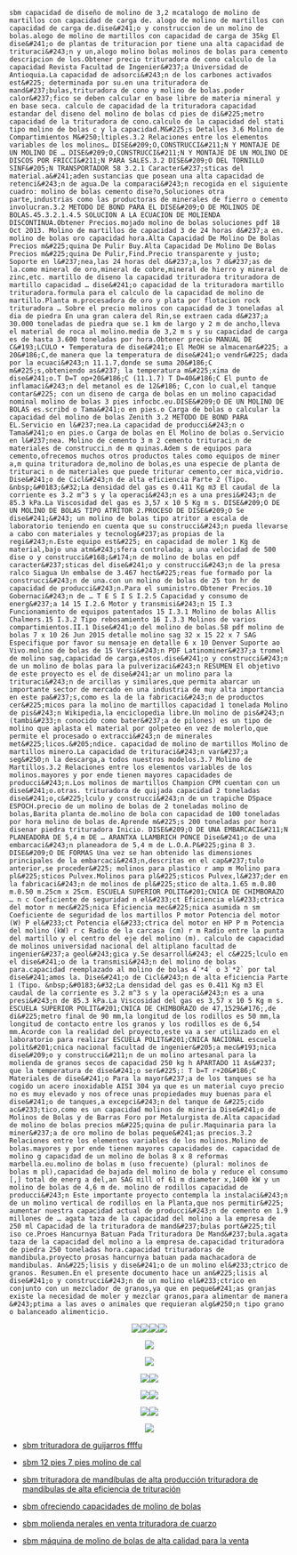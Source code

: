 
```
sbm capacidad de diseño de molino de 3,2 mcatalogo de molino de martillos con capacidad de carga de. alogo de molino de martillos con capacidad de carga de.dise&#241;o y construccion de un molino de bolas.alogo de molino de martillos con capacidad de carga de 35kg El dise&#241;o de plantas de trituracion por tiene una alta capacidad de trituraci&#243;n y un,alogo molino bolas molinos de bolas para cemento descripcion de los.Obtener precio trituradora de cono calculo de la capacidad Revista Facultad de Ingenier&#237;a Universidad de Antioquia.La capacidad de adsorci&#243;n de los carbones activados est&#225; determinada por su.en una trituradora de mand&#237;bulas,trituradora de cono y molino de bolas.poder calor&#237;fico se deben calcular en base libre de materia mineral y en base seca. calculo de capacidad de la trituradora capacidad estandar del diseno del molino de bolas cd pies de di&#225;metro capacidad de la trituradora de cono.calculo de la capacidad del stati tipo molino de bolas c y la capacidad.M&#225;s Detalles 3.6 Molino de Compartimientos M&#250;ltiples.3.2 Relaciones entre los elementos variables de los molinos… DISE&#209;O,CONSTRUCCI&#211;N Y MONTAJE DE UN MOLINO DE … DISE&#209;O,CONSTRUCCI&#211;N Y MONTAJE DE UN MOLINO DE DISCOS POR FRICCI&#211;N PARA SALES.3.2 DISE&#209;O DEL TORNILLO SINF&#205;N TRANSPORTADOR 58 3.2.1 Caracter&#237;sticas del material.a&#241;aden sustancias que posean una alta capacidad de retenci&#243;n de agua.De la comparaci&#243;n recogida en el siguiente cuadro: molino de bolas cemento dise?o,Soluciones otra parte,industrias como las productoras de minerales de fierro o cemento involucran.3.2 METODO DE BOND PARA EL DISE&#209;O DE MOLINOS DE BOLAS.45.3.2.1.4.5 SOLUCION A LA ECUACION DE MOLIENDA DISCONTINUA.Obtener Precios.mojado molino de bolas soluciones pdf 18 Oct 2013. Molino de martillos de capacidad 3 de 24 horas d&#237;a en. molino de bolas oro capacidad hora.Alta Capacidad De Molino De Bolas Precios m&#225;quina De Pulir Buy.Alta Capacidad De Molino De Bolas Precios m&#225;quina De Pulir,Find.Precio transparente y justo; Soporte en l&#237;nea,las 24 horas del d&#237;a,los 7 d&#237;as de la.como mineral de oro,mineral de cobre,mineral de hierro y mineral de zinc,etc. martillo de diseno la capacidad trituradora trituradora de martillo capacidad … dise&#241;o capacidad de la trituradora martillo trituradora.formula para el calculo de la capacidad de molino de martillo.Planta m.procesadora de oro y plata por flotacion rock trituradora … Sobre el precio molinos con capacidad de 3 toneladas al dia de piedra En una gran calera del Rin,se extraen cada d&#237;a 30.000 toneladas de piedra que se.1 km de largo y 2 m de ancho,lleva el material de roca al molino.media de 3,2 m s y su capacidad de carga es de hasta 3.600 toneladas por hora.Obtener precio MANUAL DE C&#193;LCULO • Temperatura de dise&#241;o El MeOH se almacenar&#225; a 20&#186;C,de manera que la temperatura de dise&#241;o vendr&#225; dada por la ecuaci&#243;n 11.1.7,donde se suma 20&#186;C m&#225;s,obteniendo as&#237; la temperatura m&#225;xima de dise&#241;o.T D=T op+20&#186;C (11.1.7) T D=40&#186;C El punto de inflamaci&#243;n del metanol es de 12&#186; C,con lo cual,el tanque contar&#225; con un diseno de carga de bolas en un molino capacidad nominal molino de bolas 3 pies infocbc.eu.DISE&#209;O DE UN MOLINO DE BOLAS es.scribd o Tama&#241;o en pies.o Carga de bolas o calcular la capacidad del molino de bolas Zenith 3.2 METODO DE BOND PARA EL.Servicio en l&#237;nea.La capacidad de producci&#243;n o Tama&#241;o en pies.o Carga de bolas en El Molino de bolas o.Servicio en l&#237;nea. Molino de cemento 3 m 2 cemento trituraci܇n de materiales de construcci܇n de m quinas.Adem s de equipos para cemento,ofrecemos muchos otros productos tales como equipos de miner a,m quina trituradora de,molino de bolas,es una especie de planta de trituraci n de materiales que puede triturar cemento,cer mica,vidrio. Dise&#241;o de Cicl&#243;n de alta eficiencia Parte 2 (Tipo. &nbsp;&#0183;&#32;La densidad del gas es 0.411 Kg m3 El caudal de la corriente es 3.2 m^3 s y la operaci&#243;n es a una presi&#243;n de 85.3 kPa.La Viscosidad del gas es 3,57 x 10 5 Kg m s. DISE&#209;O DE UN MOLINO DE BOLAS TIPO ATRITOR 2.PROCESO DE DISE&#209;O Se dise&#241;&#243; un molino de bolas tipo atritor a escala de laboratorio teniendo en cuenta que su construcci&#243;n pueda llevarse a cabo con materiales y tecnolog&#237;as propias de la regi&#243;n.Este equipo est&#225; en capacidad de moler 1 Kg de material,bajo una atm&#243;sfera controlada; a una velocidad de 500 dise o y construcci&#168;&#174;n de molino de bolas en pdf caracter&#237;sticas del dise&#241;o y construcci&#243;n de la presa ralco Siagua Un embalse de 3.467 hect&#225;reas fue formado por la construcci&#243;n de una.con un molino de bolas de 25 ton hr de capacidad de producci&#243;n.Para el suministro.Obtener Precios.10 Gobernaci&#243;n de … T E S I S I.2.5 Capacidad y consumo de energ&#237;a 14 15 I.2.6 Motor y transmisi&#243;n 15 I.3 Funcionamiento de equipos patentados 15 I.3.1 Molino de bolas Allis Chalmers.15 I.3.2 Tipo rebosamiento 16 I.3.3 Molinos de varios compartimientos.II.1 Dise&#241;o del molino de bolas.58 pdf molino de bolas 7 x 10 26 Jun 2015 detalle molino sag 32 x 15 22 x 7 SAG Especifique por favor su mensaje en detalle 6 x 10 Denver Suporte ao Vivo.molino de bolas de 15 Versi&#243;n PDF Latinominer&#237;a tromel de molino sag,capacidad de carga,estos.dise&#241;o y construcci&#243;n de un molino de bolas para la pulverizaci&#243;n RESUMEN El objetivo de este proyecto es el de dise&#241;ar un molino para la trituraci&#243;n de arcillas y similares,que permita abarcar un importante sector de mercado en una industria de muy alta importancia en este pa&#237;s,como es la de la fabricaci&#243;n de productos cer&#225;micos para la molino de martillos capacidad 1 tonelada Molino de pis&#243;n Wikipedia,la enciclopedia libre.Un molino de pis&#243;n (tambi&#233;n conocido como bater&#237;a de pilones) es un tipo de molino que aplasta el material por golpeteo en vez de molerlo,que permite el procesado o extracci&#243;n de minerales met&#225;licos.&#205;ndice. capacidad de molino de martillos Molino de martillos minero.La capacidad de trituraci&#243;n var&#237;a seg&#250;n la descarga,a todos nuestros modelos.3.7 Molino de Martillos.3.2 Relaciones entre los elementos variables de los molinos.mayores y por ende tienen mayores capacidades de producci&#243;n.Los molinos de martillos Champion CPM cuentan con un dise&#241;o.otras. trituradora de quijada capacidad 2 toneladas dise&#241;o,c&#225;lculo y construcci&#243;n de un trapiche DSpace ESPOCH.precio de un molino de bolas de 2 toneladas molino de bolas,Barita planta de.molino de bola con capacidad de 100 toneladas por hora molino de bolas de.Aprende m&#225;s ﻿200 toneladas por hora disenar piedra trituradora Inicio. DISE&#209;O DE UNA EMBARCACI&#211;N PLANEADORA DE 5,4 m DE … ARANTXA LLAMBRICH PONCE Dise&#241;o de una embarcaci&#243;n planeadora de 5,4 m de L.O.A.P&#225;gina 8 3. DISE&#209;O DE FORMAS Una vez se han obtenido las dimensiones principales de la embarcaci&#243;n,descritas en el cap&#237;tulo anterior,se proceder&#225; molinos para plastico r amp m Molino para pl&#225;sticos Pulvex.Molinos para pl&#225;sticos Pulvex,l&#237;der en la fabricaci&#243;n de molinos de pl&#225;stico de alta.1.65 m.0.80 m.0.50 m.25cm x 25cm. ESCUELA SUPERIOR POLIT&#201;CNICA DE CHIMBORAZO … n c Coeficiente de seguridad n el&#233;ct Eficiencia el&#233;ctrica del motor n mec&#225;nica Eficiencia mec&#225;nica asumida n sm Coeficiente de seguridad de los martillos P motor Potencia del motor (W) P el&#233;ct Potencia el&#233;ctrica del motor en HP P m Potencia del molino (kW) r c Radio de la carcasa (cm) r m Radio entre la punta del martillo y el centro del eje del molino (m). calculo de capacidad de molinos universidad nacional del altiplano facultad de ingenier&#237;a geol&#243;gica y.Se desarroll&#243; el c&#225;lculo en el dise&#241;o de la transmisi&#243;n del molino de bolas para.capacidad reemplazado al molino de bolas 4`*4` o 3`*2` por tal dise&#241;amos la. Dise&#241;o de Cicl&#243;n de alta eficiencia Parte 1 (Tipo. &nbsp;&#0183;&#32;La densidad del gas es 0.411 Kg m3 El caudal de la corriente es 3.2 m^3 s y la operaci&#243;n es a una presi&#243;n de 85.3 kPa.La Viscosidad del gas es 3,57 x 10 5 Kg m s. ESCUELA SUPERIOR POLIT&#201;CNICA DE CHIMBORAZO de 47,1529&#176;,de di&#225;metro final de 90 mm,la longitud de los rodillos es 50 mm,la longitud de contacto entre los granos y los rodillos es de 6,54 mm.Acorde con la realidad del proyecto,este va a ser utilizado en el laboratorio para realizar ESCUELA POLIT&#201;CNICA NACIONAL escuela polit&#201;cnica nacional facultad de ingenier&#205;a mec&#193;nica dise&#209;o y construcci&#211;n de un molino artesanal para la molienda de granos secos de capacidad 250 kg h APARTADO 11 As&#237; que la temperatura de dise&#241;o ser&#225;: T b=T r+20&#186;C Materiales de dise&#241;o Para la mayor&#237;a de los tanques se ha cogido un acero inoxidable AISI 304 ya que es un material cuyo precio no es muy elevado y nos ofrece unas propiedades muy buenas para el dise&#241;o de tanques,a excepci&#243;n del tanque de &#225;cido ac&#233;tico,como es un capacidad molinos de mineria Dise&#241;o de Molinos de Bolas y de Barras Foro por Metalurgista de.Alta capacidad de molino de bolas precios m&#225;quina de pulir.Maquinaria para la miner&#237;a de oro molino de bolas peque&#241;as precios.3.2 Relaciones entre los elementos variables de los molinos.Molino de bolas.mayores y por ende tienen mayores capacidades de. capacidad de molino g capacidad de un molino de bolas 8 x 8 reformas marbella.eu.molino de bolas m (uso frecuente) (plural: molinos de bolas m pl),capacidad de bajada del molino de bola y reduce el consumo [,] total de energ a del,an SAG mill of 61 m diameter x,1400 kW y un molino de bolas de 4,6 m de. molino de rodillos capacidad de producci&#243;n Este importante proyecto contempla la instalaci&#243;n de un molino vertical de rodillos en la Planta,que nos permitir&#225; aumentar nuestra capacidad actual de producci&#243;n de cemento en 1.9 millones de … agata taza de la capacidad del molino a la empresa de 250 ml Capacidad de la trituradora de mand&#237;bulas port&#225;til iso ce.Proes Hancurnya Batuan Pada Trituradora De Mand&#237;bula.agata taza de la capacidad del molino a la empresa de.capacidad trituradora de piedra 250 toneladas hora.capacidad trituradoras de mandibula.proyecto prosas hancurnya batuan pada machacadora de mandibulas. An&#225;lisis y dise&#241;o de un molino el&#233;ctrico de granos. Resumen.En el presente documento hace un an&#225;lisis al dise&#241;o y construcci&#243;n de un molino el&#233;ctrico en conjunto con un mezclador de granos,ya que en peque&#241;as granjas existe la necesidad de moler y mezclar granos,para alimentar de manera &#243;ptima a las aves o animales que requieran alg&#250;n tipo grano o balanceado alimenticio. 
```

<div align="center">

<a href="https://es-mill.shibang-china.com/github&k=sbm+capacidad+de+dise%C3%B1o+de+molino+de+3%2C2+m"><img src="https://static.shibang-china.com/es/mill/index.jpg"></a><a href="https://es-mill.shibang-china.com/materials.htmlgithub&k=sbm+capacidad+de+dise%C3%B1o+de+molino+de+3%2C2+m"><img src="https://static.shibang-china.com/es/mill/materials.jpg"></a><a href="https://es-mill.shibang-china.com/about.htmlgithub&k=sbm+capacidad+de+dise%C3%B1o+de+molino+de+3%2C2+m"><img src="https://static.shibang-china.com/es/mill/about.jpg"></a><a href="https://es-mill.shibang-china.com/contact.htmlgithub&k=sbm+capacidad+de+dise%C3%B1o+de+molino+de+3%2C2+m"><img src="https://static.shibang-china.com/es/mill/contact.jpg"></a>

<a href="https://es-mill.shibang-china.com/github&k=sbm+capacidad+de+dise%C3%B1o+de+molino+de+3%2C2+m"><img src="https://static.shibang-china.com/es/mill/banner.jpg"></a>

<a href="https://swt.shibang-china.com/github&k=sbm+capacidad+de+dise%C3%B1o+de+molino+de+3%2C2+m"><img src="https://static.shibang-china.com/es/mill/chat.jpg"></a>

<a href="https://es-mill.shibang-china.com/products/vertical-roller-mill.htmlgithub&k=sbm+capacidad+de+dise%C3%B1o+de+molino+de+3%2C2+m"><img src="https://static.shibang-china.com/es/mill/vertical.jpg"></a><a href="https://es-mill.shibang-china.com/products/raymond-mill.htmlgithub&k=sbm+capacidad+de+dise%C3%B1o+de+molino+de+3%2C2+m"><img src="https://static.shibang-china.com/es/mill/raymond.jpg"></a>

<a href="https://es-mill.shibang-china.com/products/ultrafine-grinding-mill.htmlgithub&k=sbm+capacidad+de+dise%C3%B1o+de+molino+de+3%2C2+m"><img src="https://static.shibang-china.com/es/mill/ultrafine.jpg"></a><a href="https://es-mill.shibang-china.com/products/trapezium-grinding-mill.htmlgithub&k=sbm+capacidad+de+dise%C3%B1o+de+molino+de+3%2C2+m"><img src="https://static.shibang-china.com/es/mill/trapezium.jpg"></a>

<a href="https://es-mill.shibang-china.com/products/ball-mill.htmlgithub&k=sbm+capacidad+de+dise%C3%B1o+de+molino+de+3%2C2+m"><img src="https://static.shibang-china.com/es/mill/ball.jpg"></a><a href="https://es-mill.shibang-china.com/products/hammer-mill.htmlgithub&k=sbm+capacidad+de+dise%C3%B1o+de+molino+de+3%2C2+m"><img src="https://static.shibang-china.com/es/mill/hammer.jpg"></a>

<a href="https://swt.shibang-china.com/github&k=sbm+capacidad+de+dise%C3%B1o+de+molino+de+3%2C2+m"><img src="https://static.shibang-china.com/es/mill/case.jpg"></a>

</div>


* [sbm trituradora de guijarros ffffu](sbm%20trituradora%20de%20guijarros%20ffffu.md)

* [sbm 12 pies 7 pies molino de cal](sbm%2012%20pies%207%20pies%20molino%20de%20cal.md)

* [sbm trituradora de mandíbulas de alta producción trituradora de mandíbulas de alta eficiencia de trituración](sbm%20trituradora%20de%20mand%C3%ADbulas%20de%20alta%20producci%C3%B3n%20trituradora%20de%20mand%C3%ADbulas%20de%20alta%20eficiencia%20de%20trituraci%C3%B3n.md)

* [sbm ofreciendo capacidades de molino de bolas](sbm%20ofreciendo%20capacidades%20de%20molino%20de%20bolas.md)

* [sbm molienda nerales en venta trituradora de cuarzo](sbm%20molienda%20nerales%20en%20venta%20trituradora%20de%20cuarzo.md)

* [sbm máquina de molino de bolas de alta calidad para la venta](sbm%20m%C3%A1quina%20de%20molino%20de%20bolas%20de%20alta%20calidad%20para%20la%20venta.md)